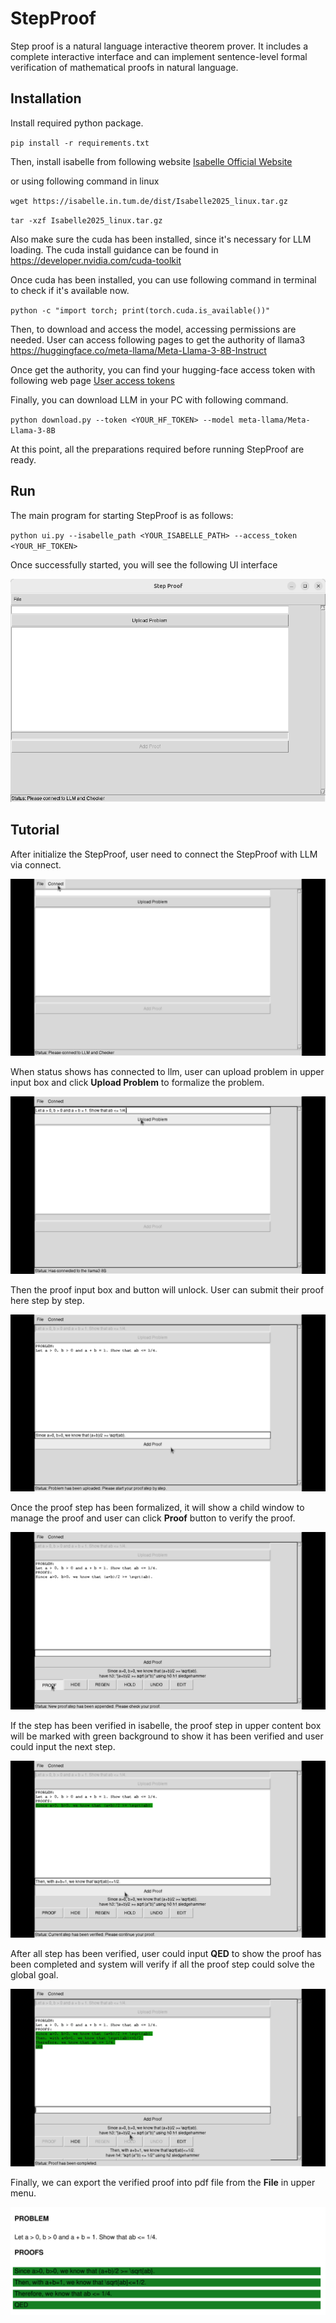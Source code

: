 # StepProof

Step proof is a natural language interactive theorem prover. It includes a complete interactive interface and can implement sentence-level formal verification of mathematical proofs in natural language.

## Installation

Install required python package.

``pip install -r requirements.txt``

Then, install isabelle from following website [Isabelle Official Website](https://isabelle.in.tum.de/index.html)

or using following command in linux

``wget https://isabelle.in.tum.de/dist/Isabelle2025_linux.tar.gz``

``tar -xzf Isabelle2025_linux.tar.gz``

Also make sure the cuda has been installed, since it's necessary for LLM loading. The cuda install guidance can be found in https://developer.nvidia.com/cuda-toolkit

Once cuda has been installed, you can use following command in terminal to check if it's available now.

``python -c "import torch; print(torch.cuda.is_available())"``

Then, to download and access the model, accessing permissions are needed. User can access following pages to get the authority of llama3 https://huggingface.co/meta-llama/Meta-Llama-3-8B-Instruct

Once get the authority,  you can find your hugging-face access token with following web page [User access tokens](https://huggingface.co/docs/hub/security-tokens)

Finally, you can download LLM in your PC with following command.

``python download.py --token <YOUR_HF_TOKEN> --model meta-llama/Meta-Llama-3-8B``

At this point, all the preparations required before running StepProof are ready.

## Run

The main program for starting StepProof is as follows:

``python ui.py --isabelle_path <YOUR_ISABELLE_PATH> --access_token <YOUR_HF_TOKEN>``

Once successfully started, you will see the following UI interface

![img.png](/img/img.png)


## Tutorial

After initialize the StepProof, user need to connect the StepProof with LLM via connect.

![connect.png](/img/connect.png)

When status shows has connected to llm, user can upload problem in upper input box and click **Upload Problem** to formalize the problem.

![upload_problem.png](/img/upload_problem.png)

Then the proof input box and button will unlock. User can submit their proof here step by step.

![upload_proof.png](/img/upload_proof.png)

Once the proof step has been formalized, it will show a child window to manage the proof and user can click **Proof** button to verify the proof.

![proof_management.png](/img/proof_management.png)

If the step has been verified in isabelle, the proof step in upper content box will be marked with green background to show it has been verified and user could input the next step.

![next_step.png](/img/next_step.png)

After all step has been verified, user could input **QED** to show the proof has been completed and system will verify if all the proof step could solve the global goal.

![finish_proof.png](/img/finish_proof.png)

Finally, we can export the verified proof into pdf file from the **File** in upper menu.

![pdf.png](/img/pdf.png)